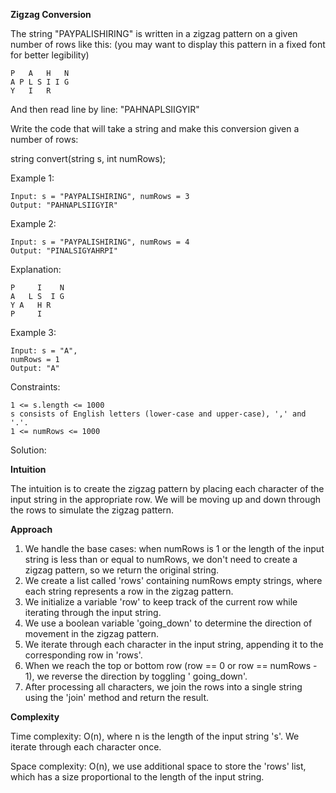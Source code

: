 **Zigzag Conversion**

The string "PAYPALISHIRING" is written in a zigzag pattern on a given number of rows like this: (you may want to display
this pattern in a fixed font for better legibility)

```
P   A   H   N
A P L S I I G
Y   I   R
```

And then read line by line: "PAHNAPLSIIGYIR"

Write the code that will take a string and make this conversion given a number of rows:

string convert(string s, int numRows);

Example 1:

```
Input: s = "PAYPALISHIRING", numRows = 3
Output: "PAHNAPLSIIGYIR"
```

Example 2:

```
Input: s = "PAYPALISHIRING", numRows = 4
Output: "PINALSIGYAHRPI"
```

Explanation:

```
P     I    N
A   L S  I G
Y A   H R
P     I
```

Example 3:

```
Input: s = "A",
numRows = 1
Output: "A"
``` 

Constraints:

```
1 <= s.length <= 1000
s consists of English letters (lower-case and upper-case), ',' and '.'.
1 <= numRows <= 1000
```

Solution:

**Intuition**

The intuition is to create the zigzag pattern by placing each character of the input string in the appropriate row. We
will be moving up and down through the rows to simulate the zigzag pattern.

**Approach**

1. We handle the base cases: when numRows is 1 or the length of the input string is less than or equal to numRows, we
   don't need to create a zigzag pattern, so we return the original string.
2. We create a list called 'rows' containing numRows empty strings, where each string represents a row in the zigzag
   pattern.
3. We initialize a variable 'row' to keep track of the current row while iterating through the input string.
4. We use a boolean variable 'going_down' to determine the direction of movement in the zigzag pattern.
5. We iterate through each character in the input string, appending it to the corresponding row in 'rows'.
6. When we reach the top or bottom row (row == 0 or row == numRows - 1), we reverse the direction by toggling '
   going_down'.
7. After processing all characters, we join the rows into a single string using the 'join' method and return the result.

**Complexity**

Time complexity:
O(n), where n is the length of the input string 's'. We iterate through each character once.

Space complexity:
O(n), we use additional space to store the 'rows' list, which has a size proportional to the length of the input string.